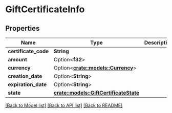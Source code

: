 # GiftCertificateInfo

## Properties

Name | Type | Description | Notes
------------ | ------------- | ------------- | -------------
**certificate_code** | **String** |  | 
**amount** | Option<**f32**> |  | [optional]
**currency** | Option<[**crate::models::Currency**](Currency.md)> |  | [optional]
**creation_date** | Option<**String**> |  | [optional]
**expiration_date** | Option<**String**> |  | [optional]
**state** | [**crate::models::GiftCertificateState**](GiftCertificateState.md) |  | 

[[Back to Model list]](../README.md#documentation-for-models) [[Back to API list]](../README.md#documentation-for-api-endpoints) [[Back to README]](../README.md)


